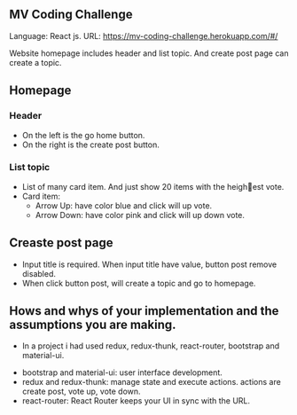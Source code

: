 ## MV Coding Challenge

Language: React js.
URL: https://mv-coding-challenge.herokuapp.com/#/

Website homepage includes header and list topic. And create post page can create a topic.

## Homepage

### Header 

 - On the left is the go home button.
 - On the right is the create post button.

### List topic
 - List of many card item. And just show 20 items with the heighest vote.
 - Card item:
   + Arrow Up: have color blue and click will up vote.
   + Arrow Down: have color pink and click will up down vote.

## Creaste post page
- Input title is required. When input title have value, button post remove disabled.
- When click button post, will create a topic and go to homepage.

## Hows and whys of your implementation and the assumptions you are making.
- In a project i had used redux, redux-thunk, react-router, bootstrap and material-ui.
 + bootstrap and material-ui: user interface development.
 + redux and redux-thunk: manage state and execute actions. actions are create post, vote up, vote down. 
 + react-router: React Router keeps your UI in sync with the URL.